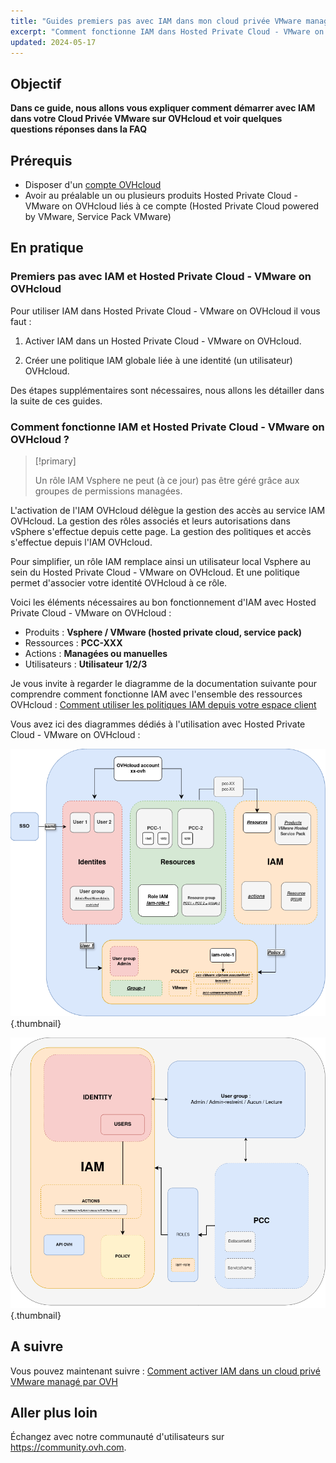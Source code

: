 ```yaml
---
title: "Guides premiers pas avec IAM dans mon cloud privée VMware managé par OVHcloud"
excerpt: "Comment fonctionne IAM dans Hosted Private Cloud - VMware on OVHcloud"
updated: 2024-05-17
---
```


## Objectif
**Dans ce guide, nous allons vous expliquer comment démarrer avec IAM dans votre Cloud Privée VMware sur OVHcloud et voir quelques questions réponses dans la FAQ** 

## Prérequis
- Disposer d'un [compte OVHcloud](/pages/account_and_service_management/account_information/ovhcloud-account-creation)
- Avoir au préalable un ou plusieurs produits Hosted Private Cloud - VMware on OVHcloud liés à ce compte (Hosted Private Cloud powered by VMware, Service Pack VMware)

## En pratique

### Premiers pas avec IAM et Hosted Private Cloud - VMware on OVHcloud

Pour utiliser IAM dans Hosted Private Cloud - VMware on OVHcloud il vous faut : 

1. Activer IAM dans un Hosted Private Cloud - VMware on OVHcloud.

2. Créer une politique IAM globale liée à une identité (un utilisateur) OVHcloud.

Des étapes supplémentaires sont nécessaires, nous allons les détailler dans la suite de ces guides.

### Comment fonctionne IAM et Hosted Private Cloud - VMware on OVHcloud ?
> [!primary]
>
> Un rôle IAM Vsphere ne peut (à ce jour) pas être géré grâce aux groupes de permissions managées.

L'activation de l'IAM OVHcloud délègue la gestion des accès au service IAM OVHcloud. La gestion des rôles associés et leurs autorisations dans vSphere s'effectue depuis cette page. La gestion des politiques et accès s'effectue depuis l'IAM OVHcloud.

Pour simplifier, un rôle IAM remplace ainsi un utilisateur local Vsphere au sein du Hosted Private Cloud - VMware on OVHcloud. Et une politique permet d'associer votre identité OVHcloud à ce rôle.

Voici les éléments nécessaires au bon fonctionnement d'IAM avec Hosted Private Cloud - VMware on OVHcloud :
- Produits : **Vsphere / VMware (hosted private cloud, service pack)**
- Ressources : **PCC-XXX**
- Actions : **Managées ou manuelles**
- Utilisateurs : **Utilisateur 1/2/3**

Je vous invite à regarder le diagramme de la documentation suivante pour comprendre comment fonctionne IAM avec l'ensemble des ressources OVHcloud : [Comment utiliser les politiques IAM depuis votre espace client](/pages/account_and_service_management/account_information/iam-policies-api/images/iam_policies.png)

Vous avez ici des diagrammes dédiés à l'utilisation avec Hosted Private Cloud - VMware on OVHcloud : 

![Schema IAM 2](images/iam_vmware_schema_2.png){.thumbnail}

![Schema IAM 3](images/iam_vmware_schema_3.png){.thumbnail}

## A suivre 
Vous pouvez maintenant suivre : [Comment activer IAM dans un cloud privé VMware managé par OVH](/pages/hosted_private_cloud/hosted_private_cloud_powered_by_vmware/vmware_iam_activation)

## Aller plus loin

Échangez avec notre communauté d'utilisateurs sur <https://community.ovh.com>.


